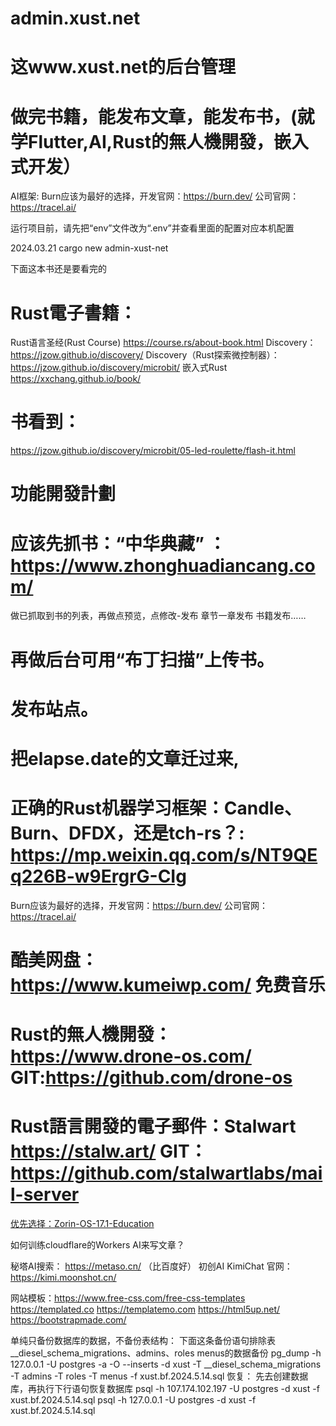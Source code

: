 # admin.xust.net
# 这www.xust.net的后台管理
# 做完书籍，能发布文章，能发布书，(就学Flutter,AI,Rust的無人機開發，嵌入式开发）

AI框架:
Burn应该为最好的选择，开发官网：https://burn.dev/  公司官网：https://tracel.ai/

运行项目前，请先把“env”文件改为“.env”并查看里面的配置对应本机配置

2024.03.21
cargo new admin-xust-net

下面这本书还是要看完的

# Rust電子書籍：
Rust语言圣经(Rust Course) https://course.rs/about-book.html
Discovery：https://jzow.github.io/discovery/
Discovery（Rust探索微控制器）：https://jzow.github.io/discovery/microbit/
嵌入式Rust https://xxchang.github.io/book/

# 书看到：
   https://jzow.github.io/discovery/microbit/05-led-roulette/flash-it.html
# 功能開發計劃

# 应该先抓书：“中华典藏” ：https://www.zhonghuadiancang.com/
做已抓取到书的列表，再做点预览，点修改-发布
章节一章发布
书籍发布……
# 再做后台可用“布丁扫描”上传书。 

# 发布站点。
# 把elapse.date的文章迁过来,


# 正确的Rust机器学习框架：Candle、Burn、DFDX，还是tch-rs？: https://mp.weixin.qq.com/s/NT9QEq226B-w9ErgrG-CIg
Burn应该为最好的选择，开发官网：https://burn.dev/  公司官网：https://tracel.ai/

# 酷美网盘：https://www.kumeiwp.com/  免费音乐

# Rust的無人機開發：https://www.drone-os.com/    GIT:https://github.com/drone-os
# Rust語言開發的電子郵件：Stalwart https://stalw.art/  GIT：https://github.com/stalwartlabs/mail-server


[优先选择：Zorin-OS-17.1-Education ](https://zorin.com/) 

如何训练cloudflare的Workers AI来写文章？

秘塔AI搜索： https://metaso.cn/  （比百度好）
初创AI 
KimiChat  官网：https://kimi.moonshot.cn/

网站模板：https://www.free-css.com/free-css-templates https://templated.co  https://templatemo.com  https://html5up.net/ https://bootstrapmade.com/

单纯只备份数据库的数据，不备份表结构：
下面这条备份语句排除表__diesel_schema_migrations、admins、roles menus的数据备份
pg_dump -h 127.0.0.1 -U postgres -a -O --inserts -d xust -T __diesel_schema_migrations -T admins -T roles -T menus -f xust.bf.2024.5.14.sql
恢复：
先去创建数据库，再执行下行语句恢复数据库
psql -h 107.174.102.197 -U postgres -d xust -f xust.bf.2024.5.14.sql
psql -h 127.0.0.1 -U postgres -d xust -f xust.bf.2024.5.14.sql

 
